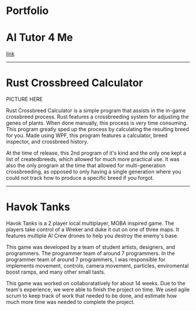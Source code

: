 <h1 class='text-center'>Portfolio</h1>

# AI Tutor 4 Me

[link](https://www.aitutor4me.com/)

---

# Rust Crossbreed Calculator

PICTURE HERE

Rust Crossbreed Calculator is a simple program that assists in the in-game crossbreed process. Rust features a crossbreeding system for adjusting the genes of plants. When done manually, this process is very time consuming. This program greatly sped up the process by calculating the resulting breed for you. Made using WPF, this program features a calculator, breed inspector, and crossbreed history.

At the time of release, this 2nd program of it's kind and the only one kept a list of createdbreeds, which allowed for much more practical use. It was also the only program at the time that allowed for multi-generation crossbreeding, as opposed to only having a single generation where you could not track how to produce a specific breed if you forgot.

---

# Havok Tanks

<div class='ht-carousel md-img-right'></div>

Havok Tanks is a 2 player local multiplayer, MOBA inspired game. The players take control of a Wreker and duke it out on one of three maps. It features multiple AI Crew drones to help you destroy the enemy's base.

This game was developed by a team of student artists, designers, and programmers. The programmer team of around 7 programmers. In the programmer team of around 7 programmers, I was responsible for implements movement, controls, camera movement, particles, enviromental boost ramps, and many other small tasts.

This game was worked on collaboratatively for about 14 weeks. Due to the team's experience, we were able to finish the project on time. We used agile scrum to keep track of work that needed to be done, and estimate how much more time was needed to complete the project.
